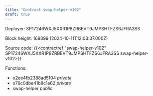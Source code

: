 ```yaml
---
title: "Contract swap-helper-v102"
draft: true
---
```

Deployer: SP17246WXJ5XXR1P8ZRBEVT9JMPSHTFZS6JFRA3SS


 



Block height: 169399 (2024-10-11T12:03:37.000Z)

Source code: {{<contractref "swap-helper-v102" SP17246WXJ5XXR1P8ZRBEVT9JMPSHTFZS6JFRA3SS swap-helper-v102>}}

Functions:

* o2ee4fb2388ad5104 _private_
* o76c0dbe41b8c1e62 _private_
* swap-helper _public_
